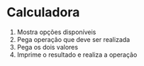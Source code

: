 # Calculadora

1. Mostra opções disponíveis
2. Pega operação que deve ser realizada
3. Pega os dois valores
4. Imprime o resultado e realiza a operação
